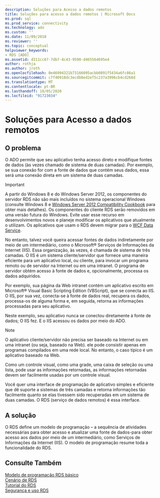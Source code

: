 ```yaml
---
description: Soluções para Acesso a dados remotos
title: Soluções para acesso a dados remotos | Microsoft Docs
ms.prod: sql
ms.prod_service: connectivity
ms.technology: ado
ms.custom: ''
ms.date: 11/09/2018
ms.reviewer: ''
ms.topic: conceptual
helpviewer_keywords:
- RDS [ADO]
ms.assetid: d311cc67-7db7-4c43-9590-d465564695e4
author: rothja
ms.author: jroth
ms.openlocfilehash: 0e46994321b73166095acbb0891f5434a6fc86a1
ms.sourcegitcommit: c7f40918dc3ecdb0ed2ef5c237a3996cb4cd268d
ms.translationtype: MT
ms.contentlocale: pt-BR
ms.lasthandoff: 10/05/2020
ms.locfileid: "91723034"
---
```

# <a name="solutions-for-remote-data-access"></a>Soluções para Acesso a dados remotos
## <a name="the-issue"></a>O problema  
 O ADO permite que seu aplicativo tenha acesso direto e modifique fontes de dados (às vezes chamado de sistema de duas camadas). Por exemplo, se sua conexão for com a fonte de dados que contém seus dados, essa será uma conexão direta em um sistema de duas camadas.  
  
> [!IMPORTANT]
>  A partir do Windows 8 e do Windows Server 2012, os componentes do servidor RDS não são mais incluídos no sistema operacional Windows (consulte Windows 8 e [Windows Server 2012 Compatibility Cookbook](https://www.microsoft.com/download/details.aspx?id=27416) para obter mais detalhes). Os componentes do cliente RDS serão removidos em uma versão futura do Windows. Evite usar esse recurso em desenvolvimentos novos e planeje modificar os aplicativos que atualmente o utilizam. Os aplicativos que usam o RDS devem migrar para o [WCF Data Service](/dotnet/framework/wcf/).  
  
 No entanto, talvez você queira acessar fontes de dados indiretamente por meio de um intermediário, como o Microsoft® Serviços de Informações da Internet (IIS). Essa organização, às vezes, é chamada de sistema de três camadas. O IIS é um sistema cliente/servidor que fornece uma maneira eficiente para um aplicativo local, ou cliente, para invocar um programa remoto ou de servidor na Internet ou em uma intranet. O programa de servidor obtém acesso à fonte de dados e, opcionalmente, processa os dados adquiridos.  
  
 Por exemplo, sua página da Web intranet contém um aplicativo escrito em Microsoft® Visual Basic Scripting Edition (VBScript), que se conecta ao IIS. O IIS, por sua vez, conecta-se à fonte de dados real, recupera os dados, processa-os de alguma forma e, em seguida, retorna as informações processadas para seu aplicativo.  
  
 Neste exemplo, seu aplicativo nunca se conectou diretamente à fonte de dados; O IIS fez. E o IIS acessou os dados por meio do ADO.  
  
> [!NOTE]
>  O aplicativo cliente/servidor não precisa ser baseado na Internet ou em uma intranet (ou seja, baseado na Web). ele pode consistir apenas em programas compilados em uma rede local. No entanto, o caso típico é um aplicativo baseado na Web.  
  
 Como um controle visual, como uma grade, uma caixa de seleção ou uma lista, pode usar as informações retornadas, as informações retornadas devem ser facilmente usadas por um controle visual.  
  
 Você quer uma interface de programação de aplicativo simples e eficiente que dê suporte a sistemas de três camadas e retorna informações tão facilmente quanto se elas tivessem sido recuperadas em um sistema de duas camadas. O RDS (serviço de dados remotos) é essa interface.  
  
## <a name="the-solution"></a>A solução  
 O RDS define um modelo de programação – a sequência de atividades necessárias para obter acesso e atualizar uma fonte de dados-para obter acesso aos dados por meio de um intermediário, como Serviços de Informações da Internet (IIS). O modelo de programação resume toda a funcionalidade do RDS.  
  
## <a name="see-also"></a>Consulte Também  
 [Modelo de programação RDS básico](./basic-rds-programming-model.md)   
 [Cenário de RDS](./rds-scenario.md)   
 [Tutorial do RDS](./rds-tutorial.md)   
 [Segurança e uso RDS](./rds-usage-and-security.md)